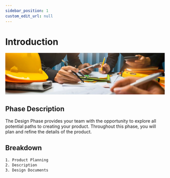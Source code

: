 ```yaml
---
sidebar_position: 1
custom_edit_url: null
---
```


# Introduction

![Design](/img/shpeathon-design.jpeg)

## Phase Description 

The Design Phase provides your team with the opportunity to explore all potential paths to creating your product. Throughout this phase, you will plan and refine the details of the product.

## Breakdown

```
1. Product Planning
2. Description
3. Design Documents
```